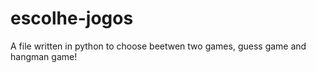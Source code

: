 # escolhe-jogos

A file written in python to choose beetwen two games, guess game and hangman game!
